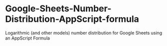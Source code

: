 # Google-Sheets-Number-Distribution-AppScript-formula
Logarithmic (and other models) number distribution for Google Sheets using an AppScript Formula
